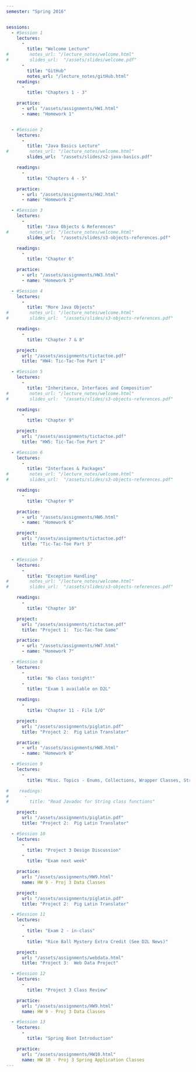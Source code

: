 ```yaml
---
semester: "Spring 2016"


sessions:
  - #Session 1
    lectures:
      -
        title: "Welcome Lecture"
#        notes_url: "/lecture_notes/welcome.html"
#        slides_url:  "/assets/slides/welcome.pdf"
      -
        title: "GitHub"
        notes_url: "/lecture_notes/gitHub.html"
    readings:
      -
        title: "Chapters 1 - 3"

    practice:
      - url: "/assets/assignments/HW1.html"
      - name: "Homework 1"


  - #Session 2
    lectures:
      -
        title: "Java Basics Lecture"
#        notes_url: "/lecture_notes/welcome.html"
        slides_url:  "/assets/slides/s2-java-basics.pdf"

    readings:
      -
        title: "Chapters 4 - 5"

    practice:
      - url: "/assets/assignments/HW2.html"
      - name: "Homework 2"

  - #Session 3
    lectures:
      -
        title: "Java Objects & References"
#        notes_url: "/lecture_notes/welcome.html"
        slides_url:  "/assets/slides/s3-objects-references.pdf"

    readings:
      -
        title: "Chapter 6"

    practice:
      - url: "/assets/assignments/HW3.html"
      - name: "Homework 3"

  - #Session 4
    lectures:
      -
        title: "More Java Objects"
#        notes_url: "/lecture_notes/welcome.html"
#        slides_url:  "/assets/slides/s3-objects-references.pdf"

    readings:
      -
        title: "Chapter 7 & 8"

    project:
      url: "/assets/assignments/tictactoe.pdf"
      title: "HW4: Tic-Tac-Toe Part 1"

  - #Session 5
    lectures:
      -
        title: "Inheritance, Interfaces and Composition"
#        notes_url: "/lecture_notes/welcome.html"
#        slides_url:  "/assets/slides/s3-objects-references.pdf"

    readings:
      -
        title: "Chapter 9"

    project:
      url: "/assets/assignments/tictactoe.pdf"
      title: "HW5: Tic-Tac-Toe Part 2"

  - #Session 6
    lectures:
      -
        title: "Interfaces & Packages"
#        notes_url: "/lecture_notes/welcome.html"
#        slides_url:  "/assets/slides/s3-objects-references.pdf"

    readings:
      -
        title: "Chapter 9"

    practice:
      - url: "/assets/assignments/HW6.html"
      - name: "Homework 6"

    project:
      url: "/assets/assignments/tictactoe.pdf"
      title: "Tic-Tac-Toe Part 3"


  - #Session 7
    lectures:
      -
        title: "Exception Handling"
#        notes_url: "/lecture_notes/welcome.html"
#        slides_url:  "/assets/slides/s3-objects-references.pdf"

    readings:
      -
        title: "Chapter 10"

    project:
      url: "/assets/assignments/tictactoe.pdf"
      title: "Project 1:  Tic-Tac-Toe Game"

    practice:
      - url: "/assets/assignments/HW7.html"
      - name: "Homework 7"

  - #Session 8
    lectures:
      -
        title: "No class tonight!"
      -
        title: "Exam 1 available on D2L"

    readings:
      -
        title: "Chapter 11 - File I/O"

    project:
      url: "/assets/assignments/piglatin.pdf"
      title: "Project 2:  Pig Latin Translator"

    practice:
      - url: "/assets/assignments/HW8.html"
      - name: "Homework 8"

  - #Session 9
    lectures:
      -
        title: "Misc. Topics - Enums, Collections, Wrapper Classes, String functions, & more"

#    readings:
#      -
#        title: "Read Javadoc for String class functions"

    project:
      url: "/assets/assignments/piglatin.pdf"
      title: "Project 2:  Pig Latin Translator"

  - #Session 10
    lectures:
      -
        title: "Project 3 Design Discussion"
      -
        title: "Exam next week"

    practice:
      url: "/assets/assignments/HW9.html"
      name: HW 9 - Proj 3 Data Classes

    project:
      url: "/assets/assignments/piglatin.pdf"
      title: "Project 2:  Pig Latin Translator"

  - #Session 11
    lectures:
      -
        title: "Exam 2 - in-class"
      -
        title: "Rice Ball Mystery Extra Credit (See D2L News)"

    project:
      url: "/assets/assignments/webdata.html"
      title: "Project 3:  Web Data Project"

  - #Session 12
    lectures:
      -
        title: "Project 3 Class Review"

    practice:
      url: "/assets/assignments/HW9.html"
      name: HW 9 - Proj 3 Data Classes

  - #Session 13
    lectures:
      -
        title: "Spring Boot Introduction"

    practice:
      url: "/assets/assignments/HW10.html"
      name: HW 10 - Proj 3 Spring Application Classes      
---
```

